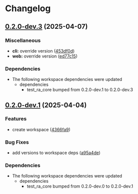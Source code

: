 # Changelog

## [0.2.0-dev.3](https://github.com/holochain/test-release-automation/compare/my-web-v0.2.0-dev.1...my-web-v0.2.0-dev.3) (2025-04-07)


### Miscellaneous

* **cli:** override version ([453df0d](https://github.com/holochain/test-release-automation/commit/453df0db74047dad701a2f76011c190a637d3bb7))
* **web:** override version ([ed77c15](https://github.com/holochain/test-release-automation/commit/ed77c154d40cbb2b693ab399b1f997a1dbc53233))


### Dependencies

* The following workspace dependencies were updated
  * dependencies
    * test_ra_core bumped from 0.2.0-dev.1 to 0.2.0-dev.3

## [0.2.0-dev.1](https://github.com/holochain/test-release-automation/compare/my-web-v0.2.0-dev.0...my-web-v0.2.0-dev.1) (2025-04-04)


### Features

* create workspace ([4366fa9](https://github.com/holochain/test-release-automation/commit/4366fa9bce75da0ba42d765030075b8153f609c7))


### Bug Fixes

* add versions to workspace deps ([a95a4de](https://github.com/holochain/test-release-automation/commit/a95a4dea1c7fcedf6f2e292f0b4cf1405fddc30e))


### Dependencies

* The following workspace dependencies were updated
  * dependencies
    * test_ra_core bumped from 0.2.0-dev.0 to 0.2.0-dev.1
